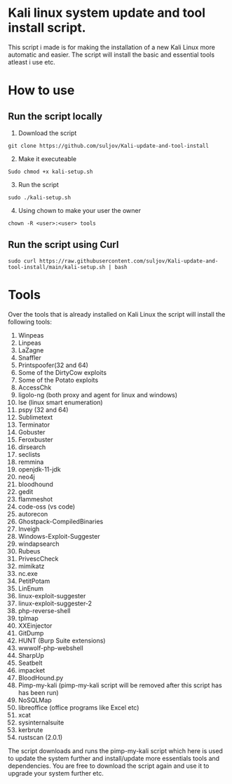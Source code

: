 # Kali linux system update and tool install script. 


This script i made is for making the installation of a new Kali Linux more automatic and easier. 
The script will install the basic and essential tools atleast i use etc.





# How to use
## Run the script locally

1. Download the script
```
git clone https://github.com/suljov/Kali-update-and-tool-install
```

2. Make it executeable
```
Sudo chmod +x kali-setup.sh
```

3. Run the script
```
sudo ./kali-setup.sh
```

4. Using chown to make your user the owner
```
chown -R <user>:<user> tools
```

## Run the script using Curl
```
sudo curl https://raw.githubusercontent.com/suljov/Kali-update-and-tool-install/main/kali-setup.sh | bash
```


# Tools
Over the tools that is already installed on Kali Linux the script will install the following tools:
1. Winpeas
2. Linpeas
3. LaZagne
4. Snaffler
5. Printspoofer(32 and 64)
6. Some of the DirtyCow exploits
7. Some of the Potato exploits
8. AccessChk
9. ligolo-ng (both proxy and agent for linux and windows)
10. lse (linux smart enumeration)
11. pspy (32 and 64)
12. Sublimetext
13. Terminator
14. Gobuster
15. Feroxbuster
16. dirsearch
17. seclists
18. remmina
19. openjdk-11-jdk
20. neo4j
21. bloodhound
22. gedit
23. flammeshot
24. code-oss (vs code)
25. autorecon
26. Ghostpack-CompiledBinaries
27. Inveigh
28. Windows-Exploit-Suggester
29. windapsearch
30. Rubeus
31. PrivescCheck
32. mimikatz
33. nc.exe
34. PetitPotam
35. LinEnum
36. linux-exploit-suggester
37. linux-exploit-suggester-2
38. php-reverse-shell
39. tplmap
40. XXEinjector
41. GitDump
42. HUNT (Burp Suite extensions)
43. wwwolf-php-webshell
44. SharpUp
45. Seatbelt
46. impacket
47. BloodHound.py
48. Pimp-my-kali (pimp-my-kali script will be removed after this script has has been run)
49. NoSQLMap
50. libreoffice (office programs like Excel etc)
51. xcat
52. sysinternalsuite
53. kerbrute
54. rustscan (2.0.1)

The script downloads and runs the pimp-my-kali script which here is used to update the system further and install/update more essentials tools and dependencies. 
You are free to download the script again and use it to upgrade your system further etc. 



